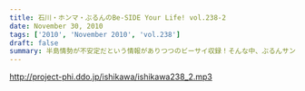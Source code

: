 ```yaml
---
title: 石川・ホンマ・ぶるんのBe-SIDE Your Life! vol.238-2
date: November 30, 2010
tags: ['2010', 'November 2010', 'vol.238']
draft: false
summary: 半島情勢が不安定だという情報がありつつのビーサイ収録！そんな中、ぶるんサン。近所の慶応大学の「三田祭」のチャラチャラ具合に、オフではずーーと愚痴っていました。いや、憤っておりました。駅からずっとチャラ男たちがナンパしているそうです。NAMAE
---
```


http://project-phi.ddo.jp/ishikawa/ishikawa238_2.mp3